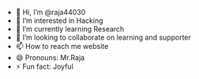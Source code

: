 - 👋 Hi, I’m @raja44030
- 👀 I’m interested in Hacking
- 🌱 I’m currently learning Research
- 💞️ I’m looking to collaborate on learning and supporter
- 📫 How to reach me website
- 😄 Pronouns: Mr.Raja
- ⚡ Fun fact: Joyful

<!---
raja44030/raja44030 is a ✨ special ✨ repository because its `README.md` (this file) appears on your GitHub profile.
You can click the Preview link to take a look at your changes.
--->
